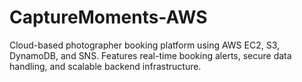 # CaptureMoments-AWS
Cloud-based photographer booking platform using AWS EC2, S3, DynamoDB, and SNS. Features real-time booking alerts, secure data handling, and scalable backend infrastructure.
